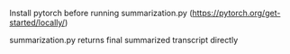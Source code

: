 Install pytorch before running summarization.py
(https://pytorch.org/get-started/locally/)

summarization.py returns final summarized transcript directly

